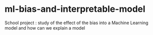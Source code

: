 # ml-bias-and-interpretable-model
School project : study of the effect of the bias into a Machine Learning model and how can we explain a model
